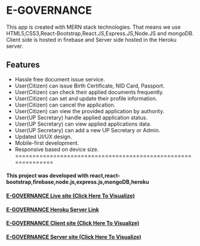 # E-GOVERNANCE
This app is created with MERN stack technologies. That means we use HTML5,CSS3,React-Bootstrap,React.JS,Express.JS,Node.JS and mongoDB. Client side is hosted in firebase and Server side hosted in the Heroku server.


## Features 

* Hassle free document issue service.
* User(Citizen) can issue Birth Certificate, NID Card, Passport.
* User(Citizen) can check their applied documents frequently.
* User(Citizen) can set and update their profile information.
* User(Citizen) can cancel the application.
* User(Citizen) can view the provided application by authority.
* User(UP Secretary) handle applied application status.
* User(UP Secretary) can view applied applications data.
* User(UP Secretary) can add a new UP Secretary or Admin.
* Updated UI/UX design.
* Mobile-first development.
* Responsive based on device size.
  <br/>
============================================================== <br/>
#### This project was developed with react,react-bootstrap,firebase,node.js,express.js,mongoDB,heroku

#### [E-GOVERNANCE Live site (Click Here To Visualize)](https://e-governance-24df7.web.app/)
#### [E-GOVERNANCE Heroku Server Link](https://lit-waters-60915.herokuapp.com/)
#### [E-GOVERNANCE Client site (Click Here To Visualize)](https://github.com/tanveer-610/E-Governance-Client-Side)
#### [E-GOVERNANCE Server site (Click Here To Visualize)](https://github.com/tanveer-610/E-Governance-Server-Side)